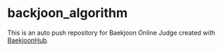 # backjoon_algorithm
This is an auto push repository for Baekjoon Online Judge created with [BaekjoonHub](https://github.com/BaekjoonHub/BaekjoonHub).
